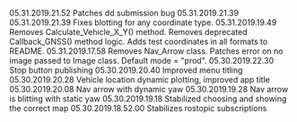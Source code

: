 05.31.2019.21.52       Patches dd submission bug 05.31.2019.21.39
05.31.2019.21.39       Fixes blotting for any coordinate type.
05.31.2019.19.49       Removes Calculate_Vehicle_X_Y() method. Removes deprecated Callback_GNSS() method logic. Adds test coordinates in all formats to README.
05.31.2019.17.58       Removes Nav_Arrow class. Patches error on no image passed to Image class. Default mode = "prod".
05.30.2019.22.30       Stop button publishing
05.30.2019.20.40       Improved menu titling
05.30.2019.20.28       Vehicle location dynamic plotting, improved app title
05.30.2019.20.08       Nav arrow with dynamic yaw
05.30.2019.19.28       Nav arrow is blitting with static yaw
05.30.2019.19.18       Stabilized choosing and showing the correct map
05.30.2019.18.52.00    Stabilizes rostopic subscriptions

